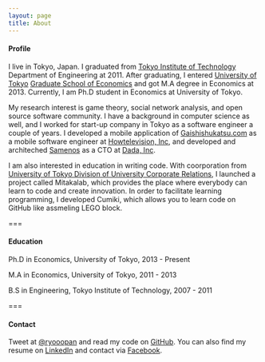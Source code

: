 ```yaml
---
layout: page
title: About
---
```


#### Profile

I live in Tokyo, Japan.
I graduated from [Tokyo Institute of Technology](http://www.titech.ac.jp/english/index.html) Department of Engineering at 2011.
After graduating, I entered [University of Tokyo](http://www.u-tokyo.ac.jp/en/) [Graduate School of Economics](http://www.e.u-tokyo.ac.jp/index-e.html) and got M.A degree in Economics at 2013.
Currently, I am Ph.D student in Economics at University of Tokyo.

My research interest is game theory, social network analysis, and open source software community.
I have a background in computer science as well, and I worked for start-up company in Tokyo as a software engineer a couple of years.
I developed a mobile application of [Gaishishukatsu.com](http://gaishishukatsu.com) as a mobile software engineer at [Howtelevision, Inc](http://howtelevision.co.jp), and developed and architeched [Samenos](http://samenos.com) as a CTO at [Dada, Inc](http://dadainc.jp).

I am also interested in education in writing code.
With coorporation from [University of Tokyo Division of University Corporate Relations](http://www.ducr.u-tokyo.ac.jp/en/), I launched a project called Mitakalab, which provides the place where everybody can learn to code and create innovation.
In order to facilitate learning programming, I developed Cumiki, which allows you to learn code on GitHub like assmeling LEGO block.

===

#### Education

Ph.D in Economics, University of Tokyo, 2013 - Present 

M.A in Economics, University of Tokyo, 2011 - 2013

B.S in Engineering, Tokyo Institute of Technology, 2007 - 2011


===

#### Contact 

Tweet at [@ryooopan](http://twitter.com/ryooopan) and read my code on [GitHub](http://github.com/ryooopan).
You can also find my resume on [LinkedIn](https://www.linkedin.com/in/ryosuzuki) and contact via [Facebook](https://facebook.com/ryooopan).

